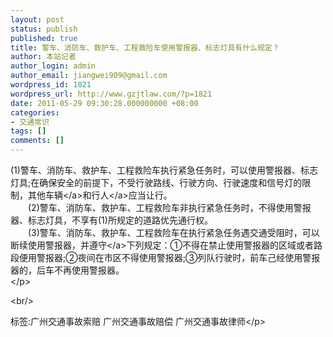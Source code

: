 ```yaml
---
layout: post
status: publish
published: true
title: 警车、消防车、救护车、工程救险车使用警报器、标志灯具有什么规定？
author: 本站记者
author_login: admin
author_email: jiangwei909@gmail.com
wordpress_id: 1821
wordpress_url: http://www.gzjtlaw.com/?p=1821
date: 2011-05-29 09:30:28.000000000 +08:00
categories:
- 交通常识
tags: []
comments: []
---
```

<p>(1)警车、消防车、救护车、工程救险车执行紧急任务时，可以使用警报器、标志灯具;在确保安全的前提下，不受行驶路线、行驶方向、行驶速度和信号灯的限制，其他<a>车辆<&#47;a>和<a>行人<&#47;a>应当让行。 <br>　　(2)警车、消防车、救护车、工程救险车非执行紧急任务时，不得使用警报器、标志灯具，不享有(1)所规定的道路优先通行权。 <br>　　(3)警车、消防车、救护车、工程救险车在执行紧急任务遇交通受阻时，可以断续使用警报器，并<a>遵守<&#47;a>下列规定：①不得在禁止使用警报器的区域或者路段便用警报器;②夜间在市区不得使用警报器;③列队行驶时，前车己经使用警报器的，后车不再使用警报器。 <br><&#47;p><br&#47;><p>标签:广州交通事故索赔 广州交通事故赔偿 广州交通事故律师<&#47;p>
